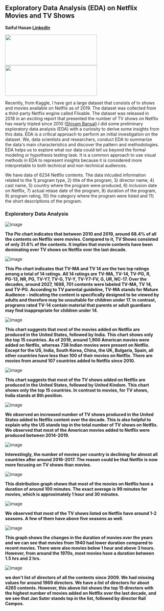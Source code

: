 ## Exploratory Data Analysis (EDA) on Netflix Movies and TV Shows
**Saiful Hasan [LinkedIn](https://www.linkedin.com/in/saifulhasan22/)**

<img src="./images/1.png" width="300" height="100"/>
<img src="../images/netflix-logo.png" width="300" height="100"/>

Recently, from Kaggle, I have got a large dataset that consists of tv shows and movies available on Netflix as of 2019. The dataset was collected from a third-party Netflix engine called Flixable. The dataset was released in 2018 in an exciting report that presented the number of TV shows on Netflix has nearly tripled since 2010 ([Shivam Bansal](#https://www.kaggle.com/shivamb/netflix-shows)).I did some preliminary exploratory data analysis (EDA) with a curiosity to derive some insights from this data. EDA is a critical approach to perform an initial investigation on the dataset. We, data scientists and researchers, conduct EDA to summarize the data's main characteristics and discover the pattern and methodologies. EDA helps us to explore what our data could tell us beyond the formal modeling or hypothesis testing task. It is a common approach to use visual methods in EDA to represent insights because it is considered more interpretable to both technical and non-technical audiences. 

We have data of 6234 Netflix contents. The data inlcuded information related to the 1) program type, 2) title of the program, 3) director name, 4) cast name, 5) country where the program were produced, 6) inclusion date on Netflix, 7) actual relase date of the program, 8) duration of the program, 9) program rating, 10) the category where the program were listed and 11) the short descriptions of the program.

### Exploratory Data Analysis 

![image](./images/pie_1.png)

**The Pie chart indicates that between 2010 and 2019, around 68.4% of all the contents on Netflix were movies. Compared to it, TV Shows consisted of only 31.6% of the contents. It implies that movie contents have been dominating over TV shows on Netflix over the last decade.** 

![image](./images/pie_2.png)

**This Pie chart indicates that TV-MA and TV 14 are the two top ratings among a total of 14 ratings. All 14 ratings are TV-MA, TV-14, TV-PG, R, PG-13, NR, PG, TV-Y7, TV-G, TV-Y, TV-Y7-FV, G, UR, NC-17. Over the decades, around 2027, 1698, 701 contents were labeled TV-MA, TV 14, and TV-PG. According to TV parental guideline, TV-MA stands for Mature Audience - indicating the content is specifically designed to be viewed by adults and therefore may be unsuitable for children under 17. In contrast, programs rated TV-14 contain material that parents or adult guardians may find inappropriate for children under 14.**

![image](./images/movie_1.png)

**This chart suggests that most of the movies added on Netflix are produced in the United States, followed by India. This chart shows only the top 15 countries. As of 2019, around 1,900 American movies were added on Netflix, whereas 738 Indian movies were present on Netflix. Except for the US, India, South Korea, China, the UK, Bulgaria, Spain, all other countries have less than 100 of their movies on Netflix. There are movies from around 107 countries added to Netflix since 2010.**

![image](./images/tv_show_1.png)

**This chart suggests that most of the TV shows added on Netflix are produced in the United States, followed by United Kindom. This chart shows only the top 15 countries. In contrast to movies, for TV shows, India stands at 8th position.**

![image](./images/tv_show_2.png)

**We observed an increased number of TV shows produced in the United States added to Netflix content over the decade. This is also helpful to explain why the US stands top in the total number of TV shows on Netflix. We observed that most of the American movies added to Netflix were produced between 2014-2019.**

![image](./images/movie_2.png)

**Interestingly, the number of movies per country is declining for almost all countries after around 2016-2017. The reason could be that Netflix is now more focusing on TV shows than movies.**

![image](./images/duration.png)

**This distribution graph shows that most of the movies on Netflix have a duration of around 100 minutes. The exact average is 99 minutes for movies, which is approximately 1 hour and 30 minutes.**

![image](./images/season.png)

**We observed that most of the TV shows listed on Netflix have around 1-2 seasons. A few of them have above five seasons as well.**

![image](./images/duration_2.png)

**This graph shows the changes in the duration of movies over the years and we can see that movies from 1940 had lower duration compared to recent movies. There were also movies below 1 hour and above 3 hours. However, from around the 1970s, most movies have a duration between  1.5 hrs and 2 hrs.**

![image](./images/director.png)

**we don't list of directors of all the contents since 2009. We had missing values for around 1969 directors. We have a list of directors for about 4265 contents. However, this above list shows the top 15 directors with the highest number of movies added on Netflix over the last decade, and we see that Jan Suter stands top in the list, followed by director Rail Campos.**